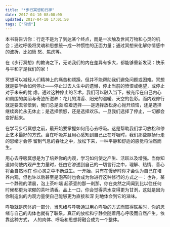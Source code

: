 ```yaml
---
title: "*步行冥想和行禅"
date: 2017-04-10 08:00:00
updated: 2017-04-10 17:01:50
tags: ["习惯"]
---
```

本书将告诉你：行走不是为了到达某个终点，而是一次触及世间万物和心灵的机会；通过呼吸将灵魂和思想统一成一种惯性的正面力量；通过冥想来化解你情感中的波折，比如愤
怒、焦虑等。

  

在《步行冥想》的教诲之下，无论我们的内在差异有多大，都能够重新发现：快乐与平和才是我们的家！

  

冥想可以减轻人们精神上的痛苦和烦躁，但并不能帮助我们避免问题或困难。冥想就是要学会如何停止——停止过去人生中的遗憾，停止当前的愤恨或绝望，或停止对于未来的忧
虑。通过这种停止的艺术，我们可以融入当下，被充斥在自己内心和周围的美丽与奇迹所滋养：花儿的清香、阳光的温暖、天空的色彩。而内观修行就是要去领悟到，我们总是面
临着选择——是选择放松身心抛开烦恼，还是选择继续奔忙永无休止；是选择愤怒，还是选择欢乐。一旦我们选择了停止，一切都会变好起来。

  

在学习步行冥想之前，最开始要掌握如何用心去呼吸。这是帮助我们学习放松和停止艺术最好的方式。当在呼吸并且用心感知到自己正在呼吸时，我们那些飘扬行走的思绪才会停
留到气息的吞吐之中，放松下来，一种平静和舒适的感觉将油然而生。

  

用心去呼吸冥想是为了培养你的内观，学习如何使之产生、活跃以及增强。当你知道如何使内观产生力量时，任由它渗透到自己的一切言行之中，理解、热情、善心将会自然地在
你心灵之中不断滋生。一开始，只有在慢步时你才会认为自己在培养内观，但也许以后甚至是泡茶时也会成为你进行这种修行的方式之一：也许，某一个静雅的清晨，泡上茶叶端
起茶壶的那一刹那，你在突然之间闻到比以往任何时候都更为浓郁的茶叶清香。品上一口，你会觉得茶水变得更为甘洌，这就是因为你制造出的内观力量使自己能够更为直接和深
刻地体会到它的滋味。

呼吸就是肉体的一部分，当思绪与呼吸通过用心呼吸的方式而取得联系时，你的思绪与自己的肉体也就有了联系。真正的放松和宁静会随着用心呼吸而自然产生，依靠这种方式，
人的肉体、呼吸和思想将融合成为一个整体。

  

